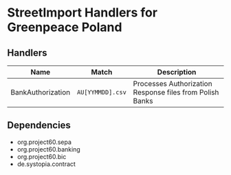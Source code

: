 # StreetImport Handlers for Greenpeace Poland

## Handlers

| Name              | Match            | Description                                              |
|-------------------|------------------|----------------------------------------------------------|
| BankAuthorization | `AU[YYMMDD].csv` | Processes Authorization Response files from Polish Banks |

## Dependencies

- org.project60.sepa
- org.project60.banking
- org.project60.bic
- de.systopia.contract